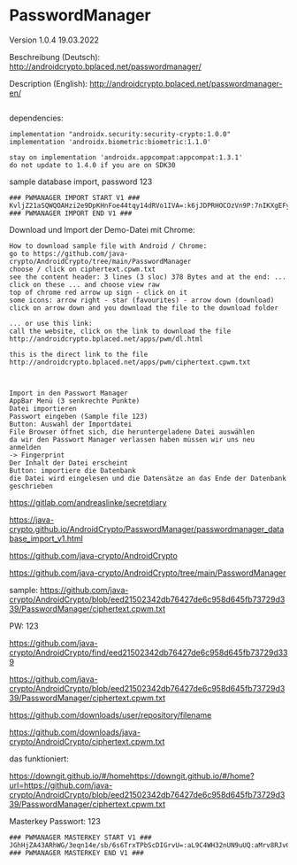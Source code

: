 # PasswordManager

Version 1.0.4 19.03.2022

Beschreibung (Deutsch): http://androidcrypto.bplaced.net/passwordmanager/

Description (English): http://androidcrypto.bplaced.net/passwordmanager-en/

```plaintext

```

dependencies:
```plaintext
implementation "androidx.security:security-crypto:1.0.0"
implementation 'androidx.biometric:biometric:1.1.0'

stay on implementation 'androidx.appcompat:appcompat:1.3.1'
do not update to 1.4.0 if you are on SDK30
```

sample database import, password 123
```plaintext
### PWMANAGER IMPORT START V1 ###
KvljZ21aSQWQOAHzi2e9DpKHnFoe44tqy14dRVo1IVA=:k6jJDPRHOCOzVn9P:7nIKXgEFyFmUq9wD02D5Hzu2V6r1PLjXSkAIXw6edHG79j1E/WwAHXKMK2Ng/gIqBjGIg6c0d0u+ij1l3NRpjo9GCf4uAOib/N9O3ARATAu59IhyO74NdjuuoB3kXiI1Olc/SyWd9r6vJbuX+K/OV8BQIjUVvdL0yTybH7MoEh9Qimnrk2YnuGzzo2rEzyJH2Kuxhtoz535JcAFhxU6tgrVKT+RChw==:NNzUF4RRbXiuVNVYeaqG1Q==
### PWMANAGER IMPORT END V1 ###
```

Download und Import der Demo-Datei mit Chrome:
```plaintext
How to download sample file with Android / Chrome:
go to https://github.com/java-crypto/AndroidCrypto/tree/main/PasswordManager
choose / click on ciphertext.cpwm.txt
see the content header: 3 lines (3 sloc) 378 Bytes and at the end: ...
click on these ... and choose view raw
top of chrome red arrow up sign - click on it
some icons: arrow right - star (favourites) - arrow down (download)
click on arrow down and you download the file to the download folder

... or use this link:
call the website, click on the link to download the file
http://androidcrypto.bplaced.net/apps/pwm/dl.html

this is the direct link to the file
http://androidcrypto.bplaced.net/apps/pwm/ciphertext.cpwm.txt



Import in den Passwort Manager
AppBar Menü (3 senkrechte Punkte)
Datei importieren
Passwort eingeben (Sample file 123)
Button: Auswahl der Importdatei
File Browser öffnet sich, die heruntergeladene Datei auswählen
da wir den Passwort Manager verlassen haben müssen wir uns neu anmelden
-> Fingerprint
Der Inhalt der Datei erscheint
Button: importiere die Datenbank
die Datei wird eingelesen und die Datensätze an das Ende der Datenbank geschrieben
```


https://gitlab.com/andreaslinke/secretdiary

https://java-crypto.github.io/AndroidCrypto/PasswordManager/passwordmanager_database_import_v1.html

https://github.com/java-crypto/AndroidCrypto

https://github.com/java-crypto/AndroidCrypto/tree/main/PasswordManager

sample: 
https://github.com/java-crypto/AndroidCrypto/blob/eed21502342db76427de6c958d645fb73729d339/PasswordManager/ciphertext.cpwm.txt

PW: 123

https://github.com/java-crypto/AndroidCrypto/find/eed21502342db76427de6c958d645fb73729d339

https://github.com/java-crypto/AndroidCrypto/blob/eed21502342db76427de6c958d645fb73729d339/PasswordManager/ciphertext.cpwm.txt

https://github.com/downloads/user/repository/filename

https://github.com/downloads/java-crypto/AndroidCrypto/ciphertext.cpwm.txt

das funktioniert:

https://downgit.github.io/#/homehttps://downgit.github.io/#/home?url=https://github.com/java-crypto/AndroidCrypto/blob/eed21502342db76427de6c958d645fb73729d339/PasswordManager/ciphertext.cpwm.txt

Masterkey Passwort: 123
```plaintext
### PWMANAGER MASTERKEY START V1 ###
JGhHjZA43ARhWG/3eqn14e/sb/6s6TrxTPbScDIGrvU=:aL9C4WH32nUN9uUQ:aMrv8RJvG7NkpTeOd5TYNgr5cYr2T0wCYJb22TieWEw=:zHgvdocl7Yib0xAj4W8t7w==
### PWMANAGER MASTERKEY END V1 ###
```
















